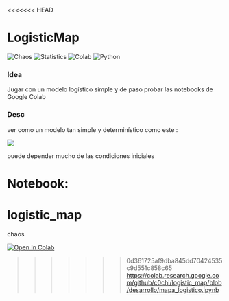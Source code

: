 <<<<<<< HEAD
# LogisticMap

![Chaos](https://img.shields.io/badge/-Chaos-grey.svg)
![Statistics](https://img.shields.io/badge/-Statistics-grey.svg)
![Colab](https://img.shields.io/badge/-Colab-yellow.svg?style=flat)
![Python](https://img.shields.io/badge/-Python-blue.svg?style=flat)


### Idea


Jugar con un modelo logístico simple y de paso probar las notebooks de Google Colab


### Desc

ver como un modelo tan simple y determinístico como este :

<img src="https://latex.codecogs.com/svg.latex?\Large&space;x_{t+1}={R}x_{t}(1-x_{t})" border="0"/>

puede depender mucho de las condiciones iniciales



Notebook:
=======
# logistic_map
chaos

[![Open In Colab](https://colab.research.google.com/assets/colab-badge.svg)](https://colab.research.google.com/github/c0chi/logistic_map/blob/desarrollo/mapa_logistico.ipynb)


>>>>>>> 0d361725af9dba845dd70424535c9d551c858c65
https://colab.research.google.com/github/c0chi/logistic_map/blob/desarrollo/mapa_logistico.ipynb
